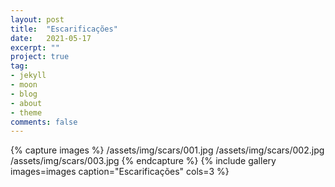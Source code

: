 ```yaml
---
layout: post
title:  "Escarificações"
date:   2021-05-17
excerpt: ""
project: true
tag:
- jekyll 
- moon
- blog
- about
- theme
comments: false
---
```


{% capture images %}
  /assets/img/scars/001.jpg
  /assets/img/scars/002.jpg
  /assets/img/scars/003.jpg
{% endcapture %}
{% include gallery images=images caption="Escarificações" cols=3 %}
